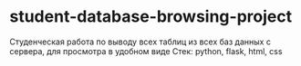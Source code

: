 # student-database-browsing-project
Студенческая работа по выводу всех таблиц из всех баз данных с сервера, для просмотра в удобном виде
Стек: python, flask, html, css
